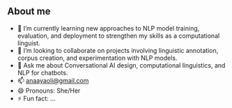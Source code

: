 ## About me 

- 🌱 I’m currently learning new approaches to NLP model training, evaluation, and deployment to strengthen my skills as a computational linguist.
- 👯 I’m looking to collaborate on projects involving linguistic annotation, corpus creation, and experimentation with NLP models.
- 💬 Ask me about Conversational AI design, computational linguistics, and NLP for chatbots.
- 📫 anaayaoli@gmail.com
- 😄 Pronouns: She/Her
- ⚡ Fun fact: ...
